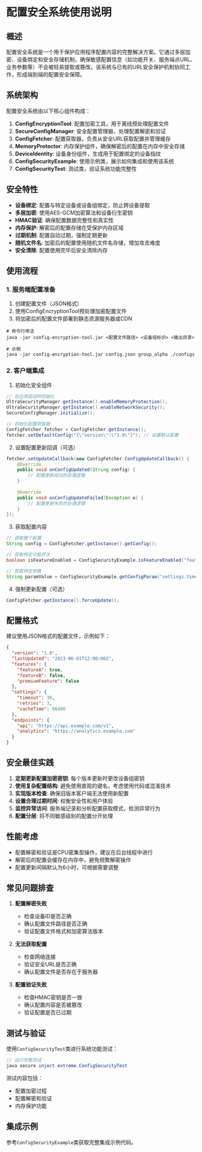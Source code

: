 # 配置安全系统使用说明

## 概述

配置安全系统是一个用于保护应用程序配置内容的完整解决方案。它通过多层加密、设备绑定和安全存储机制，确保敏感配置信息（如功能开关、服务端点URL、业务参数等）不会被轻易提取或篡改。该系统与已有的URL安全保护机制协同工作，形成端到端的配置安全保障。

## 系统架构

配置安全系统由以下核心组件构成：

1. **ConfigEncryptionTool**: 配置加密工具，用于离线预处理配置文件
2. **SecureConfigManager**: 安全配置管理器，处理配置解密和验证
3. **ConfigFetcher**: 配置获取器，负责从安全URL获取配置并管理缓存
4. **MemoryProtector**: 内存保护组件，确保解密后的配置在内存中安全存储
5. **DeviceIdentity**: 设备身份组件，生成用于配置绑定的设备指纹
6. **ConfigSecurityExample**: 使用示例类，展示如何集成和使用该系统
7. **ConfigSecurityTest**: 测试类，验证系统功能完整性

## 安全特性

- **设备绑定**: 配置与特定设备或设备组绑定，防止跨设备提取
- **多层加密**: 使用AES-GCM加密算法和设备衍生密钥
- **HMAC验证**: 确保配置数据完整性和真实性
- **内存保护**: 解密后的配置存储在受保护内存区域
- **过期机制**: 配置自动过期，强制定期更新
- **随机文件名**: 加密后的配置使用随机文件名存储，增加攻击难度
- **安全清除**: 配置使用完毕后安全清除内存

## 使用流程

### 1. 服务端配置准备

1. 创建配置文件（JSON格式）
2. 使用ConfigEncryptionTool预处理加密配置文件
3. 将加密后的配置文件部署到静态资源服务器或CDN

```shell
# 命令行用法
java -jar config-encryption-tool.jar <配置文件路径> <设备组标识> <输出目录>

# 示例
java -jar config-encryption-tool.jar config.json group_alpha ./configs
```

### 2. 客户端集成

1. 初始化安全组件

```java
// 在应用启动时初始化
UltraSecurityManager.getInstance().enableMemoryProtection();
UltraSecurityManager.getInstance().enableNetworkSecurity();
SecureConfigManager.initialize();

// 初始化配置获取器
ConfigFetcher fetcher = ConfigFetcher.getInstance();
fetcher.setDefaultConfig("{\"version\":\"1.0\"}"); // 设置默认配置
```

2. 设置配置更新回调（可选）

```java
fetcher.setUpdateCallback(new ConfigFetcher.ConfigUpdateCallback() {
    @Override
    public void onConfigUpdated(String config) {
        // 配置更新成功的处理逻辑
    }
    
    @Override
    public void onConfigUpdateFailed(Exception e) {
        // 配置更新失败的处理逻辑
    }
});
```

3. 获取配置内容

```java
// 获取整个配置
String config = ConfigFetcher.getInstance().getConfig();

// 获取特定功能开关
boolean isFeatureEnabled = ConfigSecurityExample.isFeatureEnabled("featureName", false);

// 获取特定参数
String paramValue = ConfigSecurityExample.getConfigParam("settings.timeout", "30");
```

4. 强制更新配置（可选）

```java
ConfigFetcher.getInstance().forceUpdate();
```

## 配置格式

建议使用JSON格式的配置文件，示例如下：

```json
{
  "version": "1.0",
  "lastUpdated": "2023-06-01T12:00:00Z",
  "features": {
    "featureA": true,
    "featureB": false,
    "premiumFeature": false
  },
  "settings": {
    "timeout": 30,
    "retries": 3,
    "cacheTime": 86400
  },
  "endpoints": {
    "api": "https://api.example.com/v1",
    "analytics": "https://analytics.example.com"
  }
}
```

## 安全最佳实践

1. **定期更新配置加密密钥**: 每个版本更新时更改设备组密钥
2. **使用复杂配置结构**: 避免使用直观的键名，考虑使用代码或混淆技术
3. **实现版本检查**: 确保旧版本客户端无法使用新配置
4. **设置合理过期时间**: 权衡安全性和用户体验
5. **监控异常访问**: 服务端记录和分析配置获取模式，检测异常行为
6. **配置分层**: 将不同敏感级别的配置分开处理

## 性能考虑

- 配置解密和验证是CPU密集型操作，建议在后台线程中进行
- 解密后的配置会缓存在内存中，避免频繁解密操作
- 配置更新间隔默认为6小时，可根据需要调整

## 常见问题排查

1. **配置解密失败**
   - 检查设备ID是否正确
   - 确认配置文件路径是否正确
   - 验证配置文件格式和加密算法版本

2. **无法获取配置**
   - 检查网络连接
   - 验证安全URL是否正确
   - 确认配置文件是否存在于服务器

3. **配置验证失败**
   - 检查HMAC密钥是否一致
   - 确认配置内容是否被篡改
   - 验证配置是否已过期

## 测试与验证

使用`ConfigSecurityTest`类进行系统功能测试：

```java
// 运行完整测试
java secure.inject.extreme.ConfigSecurityTest
```

测试内容包括：
- 配置加密过程
- 配置解密和验证
- 内存保护功能

## 集成示例

参考`ConfigSecurityExample`类获取完整集成示例代码。